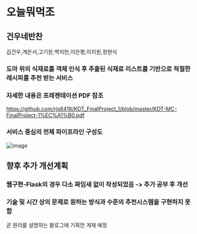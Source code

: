 # 오늘뭐먹조
## 건우네반찬
김건우,계은서,고기원,백지헌,이은평,이지원,정현식

### 도마 위의 식재료를 객체 인식 후 추출된 식재료 리스트를 기반으로 적절한 레시피를 추천 받는 서비스


### 자세한 내용은 프레젠테이션 PDF 참조
https://github.com/rjs6418/KDT_FinalProject_1/blob/master/KDT-MC-FinalProject-1%EC%A1%B0.pdf

### 서비스 중심의 전체 파이프라인 구성도
![image](https://user-images.githubusercontent.com/101792115/189577798-e11153b7-adaf-4ff5-be22-dc862cc7b827.png)


## 향후 추가 개선계획

### 웹구현-Flask의 경우 다소 짜임새 없이 작성되었음 -> 추가 공부 후 개선 

### 기술 및 시간 상의 문제로 원하는 방식과 수준의 추천시스템을 구현하지 못함
곧 원리를 설명하는 블로그에 기획안 게재 예정
